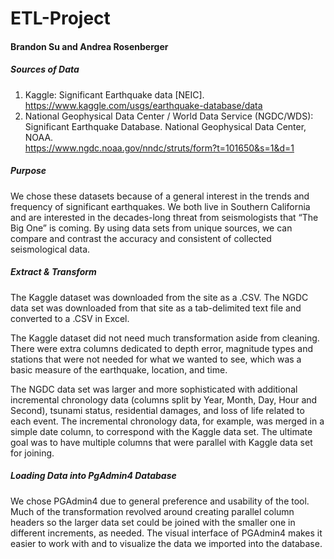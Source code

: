 # ETL-Project
#### Brandon Su and Andrea Rosenberger

##### Sources of Data 
1.	Kaggle: Significant Earthquake data [NEIC]. https://www.kaggle.com/usgs/earthquake-database/data
2.	National Geophysical Data Center / World Data Service (NGDC/WDS): Significant Earthquake Database. National Geophysical Data Center, NOAA. 	
	https://www.ngdc.noaa.gov/nndc/struts/form?t=101650&s=1&d=1

##### Purpose
We chose these datasets because of a general interest in the trends and frequency of significant earthquakes. We both live in Southern California and are interested in the decades-long threat from seismologists that “The Big One” is coming.  By using data sets from unique sources, we can compare and contrast the accuracy and consistent of collected seismological data.

##### Extract & Transform
The Kaggle dataset was downloaded from the site as a .CSV.  The NGDC data set was downloaded from that site as a tab-delimited text file and converted to a .CSV in Excel.

The Kaggle dataset did not need much transformation aside from cleaning. There were extra columns dedicated to depth error, magnitude types and stations that were not needed for what we wanted to see, which was a basic measure of the earthquake, location, and time. 

The NGDC data set was larger and more sophisticated with additional incremental chronology data (columns split by Year, Month, Day, Hour and Second), tsunami status, residential damages, and loss of life related to each event.  The incremental chronology data, for example, was merged in a simple date column, to correspond with the Kaggle data set. The ultimate goal was to have multiple columns that were parallel with Kaggle data set for joining.

##### Loading Data into PgAdmin4 Database
We chose PGAdmin4 due to general preference and usability of the tool. Much of the transformation revolved around creating parallel column headers so the larger data set could be joined with the smaller one in different increments, as needed.  The visual interface of PGAdmin4 makes it easier to work with and to visualize the data we imported into the database.




		

		
